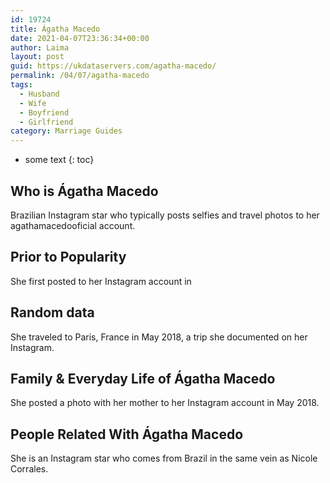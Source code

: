 ```yaml
---
id: 19724
title: Ágatha Macedo
date: 2021-04-07T23:36:34+00:00
author: Laima
layout: post
guid: https://ukdataservers.com/agatha-macedo/
permalink: /04/07/agatha-macedo
tags:
  - Husband
  - Wife
  - Boyfriend
  - Girlfriend
category: Marriage Guides
---
```


* some text
{: toc}


## Who is Ágatha Macedo
                  
                  
                  
Brazilian Instagram star who typically posts selfies and travel photos to her agathamacedooficial account. 
                  
              
            
              
            
                
                
                
## Prior to Popularity
                  
                  
                  
She first posted to her Instagram account in 
                  
              
            
              
            
                
                
                
## Random data
                  
                  
                  
She traveled to Paris, France in May 2018, a trip she documented on her Instagram.
                  
              
            
              
            
                
                
                
## Family & Everyday Life of Ágatha Macedo
                  
                  
                  
She posted a photo with her mother to her Instagram account in May 2018. 
                  
              
            
              
            
                
                
                
## People Related With Ágatha Macedo
                  
                  
                  
She is an Instagram star who comes from Brazil in the same vein as Nicole Corrales. 
                  
              
            
              
            
                
              
            
              
              
            
            
              
            
          
          
          